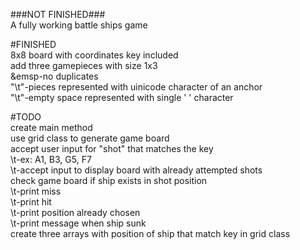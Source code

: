 ###NOT FINISHED###  
A fully working battle ships game  
  
#FINISHED  
8x8 board with coordinates key included  
add three gamepieces with size 1x3  
&emsp-no duplicates  
"\t"-pieces represented with uinicode character of an anchor  
"\t"-empty space represented with single ' ' character  
  
#TODO  
create main method  
use grid class to generate game board  
accept user input for "shot" that matches the key  
\t-ex: A1, B3, G5, F7  
\t-accept input to display board with already attempted shots  
check game board if ship exists in shot position  
\t-print miss  
\t-print hit  
\t-print position already chosen  
\t-print message when ship sunk  
create three arrays with position of ship that match key in grid class  
  
  

